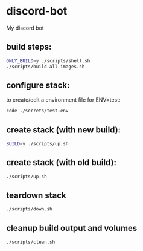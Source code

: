 # discord-bot

My discord bot

## build steps:

```sh
ONLY_BUILD=y ./scripts/shell.sh
./scripts/build-all-images.sh
```

## configure stack:

to create/edit a environment file for ENV=test:

```sh
code ./secrets/test.env
```

## create stack (with new build):

```sh
BUILD=y ./scripts/up.sh
```

## create stack (with old build):

```sh
./scripts/up.sh
```

## teardown stack

```sh
./scripts/down.sh
```

## cleanup build output and volumes

```sh
./scripts/clean.sh
```
